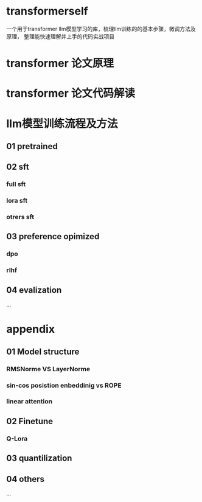 # transformerself
一个用于transformer llm模型学习的库，梳理llm训练的的基本步骤，微调方法及原理， 整理能快速理解并上手的代码实战项目
# transformer 论文原理

# transformer 论文代码解读

# llm模型训练流程及方法
## 01 pretrained
## 02 sft
### full sft
### lora sft
### otrers sft
## 03 preference opimized
### dpo
### rlhf
## 04 evalization
...

# appendix
## 01 Model structure
### RMSNorme VS LayerNorme
### sin-cos posistion enbeddinig vs ROPE
### linear attention
## 02 Finetune
### Q-Lora
## 03 quantilization
## 04 others
...
